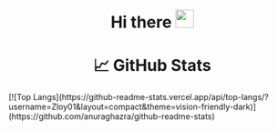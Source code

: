 <h1 align="center">Hi there <img src="https://github.com/blackcater/blackcater/raw/main/images/Hi.gif" height="32"/></h1>

<h1 align="center">📈 GitHub Stats</h1>
[![Top Langs](https://github-readme-stats.vercel.app/api/top-langs/?username=Zloy01&layout=compact&theme=vision-friendly-dark)](https://github.com/anuraghazra/github-readme-stats)

